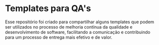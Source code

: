 # Templates para QA's

Esse repositório foi criado para compartilhar alguns templates que podem ser utilizados no processo de melhoria contínua da qualidade e desenvolvimento de software, facilitando a comunicação e contribuindo para um processo de entrega mais efetivo e de valor.
